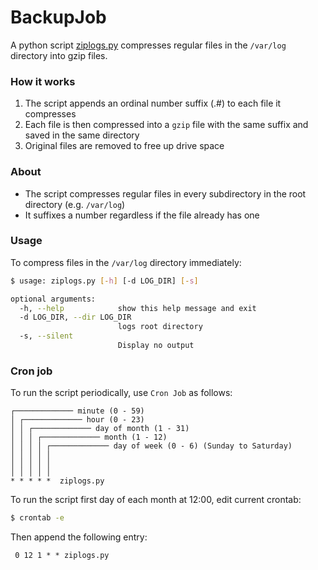 # BackupJob
A python script [ziplogs.py](https://github.com/MarekPetr/BackupJob/blob/master/ziplogs.py) compresses regular files in the `/var/log` directory into gzip files.

### How it works
1. The script appends an ordinal number suffix (.#) to each file it compresses
2. Each file is then compressed into a `gzip` file with the same suffix and saved in the same directory 
3. Original files are removed to free up drive space

### About
* The script compresses regular files in every subdirectory in the root directory (e.g. `/var/log`)
* It suffixes a number regardless if the file already has one

### Usage
To compress files in the `/var/log` directory immediately:
```sh
$ usage: ziplogs.py [-h] [-d LOG_DIR] [-s]

optional arguments:
  -h, --help            show this help message and exit
  -d LOG_DIR, --dir LOG_DIR
                        logs root directory
  -s, --silent
                        Display no output
```

### Cron job
To run the script periodically, use `Cron Job` as follows:
```
┌───────────── minute (0 - 59)
│ ┌───────────── hour (0 - 23)
│ │ ┌───────────── day of month (1 - 31)
│ │ │ ┌───────────── month (1 - 12)
│ │ │ │ ┌───────────── day of week (0 - 6) (Sunday to Saturday)
│ │ │ │ │
│ │ │ │ │
│ │ │ │ │
* * * * *  ziplogs.py
```


To run the script first day of each month at 12:00, edit current crontab:
```sh
$ crontab -e
```

Then append the following entry:
```
 0 12 1 * * ziplogs.py
```